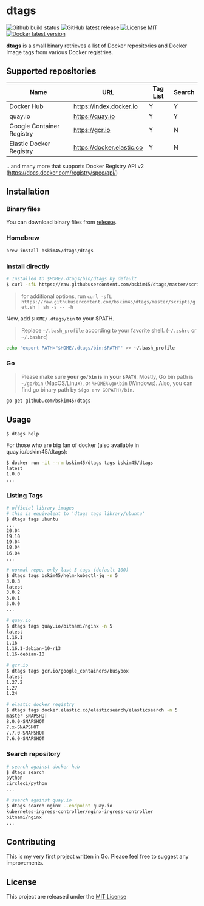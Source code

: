 # dtags

![Github build status](https://github.com/bskim45/dtags/workflows/Test%20and%20Build/badge.svg?branch=master)
![GitHub latest release](https://img.shields.io/github/v/release/bskim45/dtags)
![License MIT](https://img.shields.io/github/license/bskim45/dtags)
[![Docker latest version](https://images.microbadger.com/badges/version/bskim45/helm-kubectl-jq.svg)](https://microbadger.com/images/bskim45/helm-kubectl-jq "Get your own version badge on microbadger.com")

**dtags** is a small binary retrieves a list of Docker repositories and Docker Image tags from various Docker registries.

## Supported repositories

| Name | URL | Tag List | Search |
| ---- | --- | -------- | ------ |
| Docker Hub | https://index.docker.io | Y | Y |
| quay.io | https://quay.io | Y | Y |
| Google Container Registry | https://gcr.io | Y | N |
| Elastic Docker Registry | https://docker.elastic.co | Y | N |

.. and many more that supports Docker Registry API v2 (https://docs.docker.com/registry/spec/api/)

## Installation

### Binary files

You can download binary files from [release](https://github.com/bskim45/dtags/releases).

### Homebrew

```bash
brew install bskim45/dtags/dtags
```

### Install directly

```bash
# Installed to $HOME/.dtags/bin/dtags by default
$ curl -sfL https://raw.githubusercontent.com/bskim45/dtags/master/scripts/get.sh | sh -s
```

> for additional options, run `curl -sfL https://raw.githubusercontent.com/bskim45/dtags/master/scripts/get.sh | sh -s -- -h`

Now, add `$HOME/.dtags/bin` to your $PATH.

> Replace `~/.bash_profile` according to your favorite shell. (`~/.zshrc` or `~/.bashrc`)

```bash
echo 'export PATH="$HOME/.dtags/bin:$PATH"' >> ~/.bash_profile
```

### Go

> Please make sure **your `go/bin` is in your `$PATH`**. Mostly, Go bin path is `~/go/bin` (MacOS/Linux), or `%HOME%\go\bin`
(Windows). Also, you can find go binary path by `$(go env GOPATH)/bin`.

```bash
go get github.com/bskim45/dtags
```

## Usage

```bash
$ dtags help
```

For those who are big fan of docker (also available in quay.io/bskim45/dtags):
```bash
$ docker run -it --rm bskim45/dtags tags bskim45/dtags
latest
1.0.0
...
```

### Listing Tags

```bash
# official library images
# this is equivalent to 'dtags tags library/ubuntu'
$ dtags tags ubuntu
...
20.04
19.10
19.04
18.04
16.04
...

# normal repo, only last 5 tags (default 100)
$ dtags tags bskim45/helm-kubectl-jq -n 5
3.0.3
latest
3.0.2
3.0.1
3.0.0
...

# quay.io
$ dtags tags quay.io/bitnami/nginx -n 5
latest
1.16.1
1.16
1.16.1-debian-10-r13
1.16-debian-10

# gcr.io
$ dtags tags gcr.io/google_containers/busybox
latest
1.27.2
1.27
1.24

# elastic docker registry
$ dtags tags docker.elastic.co/elasticsearch/elasticsearch -n 5
master-SNAPSHOT
8.0.0-SNAPSHOT
7.x-SNAPSHOT
7.7.0-SNAPSHOT
7.6.0-SNAPSHOT
```

### Search repository

```bash
# search against docker hub
$ dtags search
python
circleci/python
...

# search against quay.io
$ dtags search nginx --endpoint quay.io
kubernetes-ingress-controller/nginx-ingress-controller
bitnami/nginx
...
```

## Contributing

This is my very first project written in Go.
Please feel free to suggest any improvements.


## License

This project are released under the [MIT License](https://github.com/bskim45/dtags/blob/master/LICENSE)
